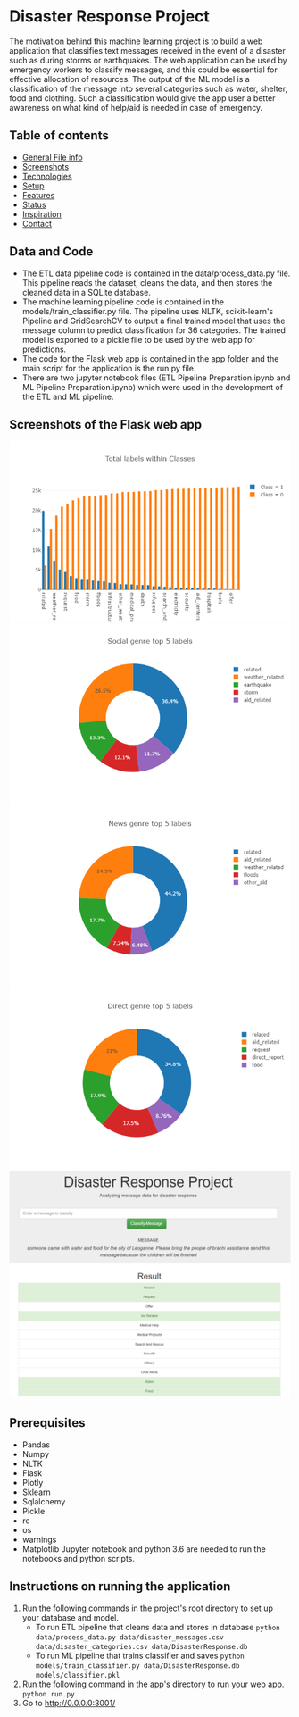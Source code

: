 # Disaster Response Project
> 
The motivation behind this machine learning project is to build a web application that classifies text messages received in the event of a disaster such as during storms or earthquakes. The web application can be used by emergency workers to classify messages, and this could be essential for effective allocation of resources. The output of the ML model is a classification of the message into several categories such as water, shelter, food and clothing. Such a classification would give the app user a better awareness on what kind of help/aid is needed in case of emergency.

## Table of contents
* [General File info](#general-info)
* [Screenshots](#screenshots)
* [Technologies](#technologies)
* [Setup](#setup)
* [Features](#features)
* [Status](#status)
* [Inspiration](#inspiration)
* [Contact](#contact)

## Data and Code
* The ETL data pipeline code is contained in the data/process_data.py file. This pipeline reads the dataset, cleans the data, and then stores the cleaned data in a SQLite database. 
* The machine learning pipeline code is contained in the models/train_classifier.py file. The pipeline uses NLTK, scikit-learn's Pipeline and GridSearchCV to output a final trained model that uses the message column to predict classification for 36 categories. The trained model is exported to a pickle file to be used by the web app for predictions. 
* The code for the Flask web app is contained in the app folder and the main script for the application is the run.py file. 
* There are two jupyter notebook files (ETL Pipeline Preparation.ipynb and ML Pipeline Preparation.ipynb) which were used in the development of the ETL and ML pipeline.

## Screenshots of the Flask web app
![Total labels within classes](./images/main.png)
![Social Genre Top 5 lables](./images/social_top.png)
![News Genre Top 5 lables](./images/news_top.png)
![Direct Genre Top 5 lables](./images/direct_top.png)
![Message form](./images/enter_message.png)
![Classification results](./images/class_results.png)

## Prerequisites
* Pandas
* Numpy
* NLTK
* Flask
* Plotly
* Sklearn
* Sqlalchemy
* Pickle
* re
* os
* warnings
* Matplotlib
Jupyter notebook and python 3.6 are needed to run the notebooks and python scripts.

## Instructions on running the application
1. Run the following commands in the project's root directory to set up your database and model.
    - To run ETL pipeline that cleans data and stores in database
        `python data/process_data.py data/disaster_messages.csv data/disaster_categories.csv data/DisasterResponse.db`
    - To run ML pipeline that trains classifier and saves
        `python models/train_classifier.py data/DisasterResponse.db models/classifier.pkl`
2. Run the following command in the app's directory to run your web app.
    `python run.py`
3. Go to http://0.0.0.0:3001/

